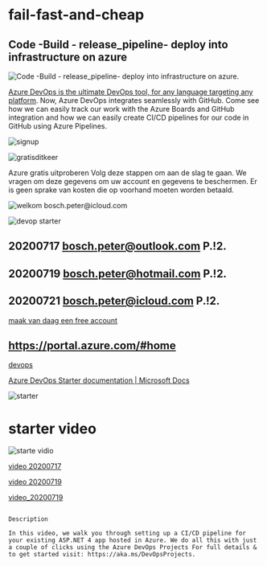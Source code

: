# fail-fast-and-cheap



## Code -Build - release_pipeline- deploy into infrastructure on azure
![Code -Build - release_pipeline- deploy into infrastructure on azure.](https://github.com/ezahr/fail-fast-and-cheap/blob/master/pictures/azure_dev_ops.png)


[Azure DevOps is the ultimate DevOps tool, for any language targeting any platform](https://azure.microsoft.com/en-us/services/devops/). Now, Azure DevOps integrates seamlessly with GitHub. Come see how we can easily track our work with the Azure Boards and GitHub integration and how we can easily create CI/CD pipelines for our code in GitHub using Azure Pipelines.


![signup](https://github.com/ezahr/fail-fast-and-cheap/blob/master/pictures/signup4azure.png)

![gratisditkeer](https://github.com/ezahr/fail-fast-and-cheap/blob/master/pictures/azure_gratis_proberen.png)

Azure gratis uitproberen
Volg deze stappen om aan de slag te gaan. We vragen om deze gegevens om uw account en gegevens te beschermen. Er is geen sprake van kosten die op voorhand moeten worden betaald.

![welkom bosch.peter@icloud.com](https://github.com/ezahr/fail-fast-and-cheap/blob/master/pictures/boschpetericloudcom_welkom20201721.png)

![devop starter](https://github.com/ezahr/fail-fast-and-cheap/blob/master/pictures/devops_starter_create.png)

## 20200717 bosch.peter@outlook.com  P.!2.
## 20200719 bosch.peter@hotmail.com  P.!2.
## 20200721 bosch.peter@icloud.com  P.!2.



[maak van daag een free account](https://azure.microsoft.com/nl-nl/free/search/?&ef_id=EAIaIQobChMIi6qynYnV6gIVA7d3Ch0oVgKIEAAYASAAEgI1jfD_BwE:G:s&OCID=AID2100079_SEM_EAIaIQobChMIi6qynYnV6gIVA7d3Ch0oVgKIEAAYASAAEgI1jfD_BwE:G:s&dclid=CJPtlJ-J1eoCFdDvdwodDisB6Q)

## https://portal.azure.com/#home




[devops](https://youtu.be/6X_Ah6kqr6w)




[Azure DevOps Starter documentation | Microsoft Docs](https://docs.microsoft.com/en-us/azure/devops-project/?view=azure-devops&WT.mc_id=email)

![starter]( https://github.com/ezahr/fail-fast-and-cheap/blob/master/pictures/Screenshot%202020-07-17%20at%2022.13.32.png)


# starter video

![starte vidio](https://github.com/ezahr/fail-fast-and-cheap/blob/master/pictures/Screenshot%202020-07-17%20at%2022.36.21.png)

[video 20200717](https://channel9.msdn.com/Events/Connect/2017/T174/player/)

[video 20200719](https://channel9.msdn.com/Events/Build/2018/THR5052?ocid=player)

[video_20200719](https://channel9.msdn.com/Events/Connect/Microsoft-Connect--2018/D180)


````

Description

In this video, we walk you through setting up a CI/CD pipeline for your existing ASP.NET 4 app hosted in Azure. We do all this with just a couple of clicks using the Azure DevOps Projects For full details & to get started visit: https://aka.ms/DevOpsProjects.
````
